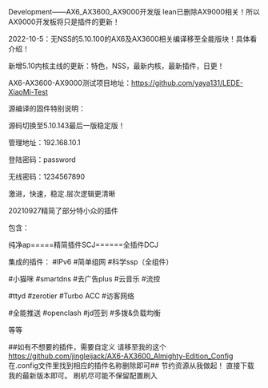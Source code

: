 Development——AX6_AX3600_AX9000开发版
lean已删除AX9000相关！所以AX9000开发板将只是插件的更新！

2022-10-5：无NSS的5.10.100的AX6及AX3600相关编译移至全能版块！具体看介绍！

新增5.10内核主线的更新：特色，NSS，最新内核，最新插件，日更！

AX6-AX3600-AX9000测试项目地址：https://github.com/yaya131/LEDE-XiaoMi-Test

源编译的固件特别说明：

源码切换至5.10.143最后一版稳定版！

管理地址：192.168.10.1

登陆密码：password

无线密码：1234567890

激进，快速，稳定.层次逻辑更清晰

20210927精简了部分特小众的插件

包含：

纯净ap=====精简插件SCJ======全插件DCJ

集成的插件：
#IPv6
#简单组网
#科学ssp（全组件）

#小猫咪
#smartdns
#去广告plus
#云音乐
#流控

#ttyd
#zerotier
#Turbo ACC
#访客网络

#全能推送
#openclash
#jd签到
#多拨&负载均衡

等等

##如有不想要的插件，需要自定义
请移至我的这个 https://github.com/jingleijack/AX6-AX3600_Almighty-Edition_Config
在.config文件里找到相应的插件名称删除即可##
节约资源从我做起！
直接下载我的最新版本即可。
刷机尽可能不保留配置刷入
